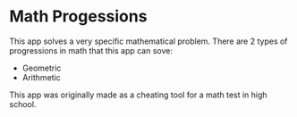 # Math Progessions
This app solves a very specific mathematical problem. There are 2 types of progressions in math that this app can sove:
 - Geometric
  - Arithmetic
  
  This app was originally made as a cheating tool for a math test in high school.
  
  
